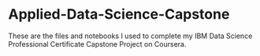 # Applied-Data-Science-Capstone

These are the files and notebooks I used to complete my IBM Data Science Professional Certificate Capstone Project on Coursera.
